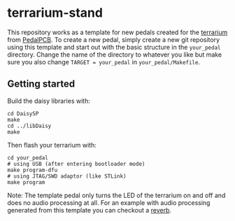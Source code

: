 # terrarium-stand
This repository works as a template for new pedals created for the [terrarium](https://www.pedalpcb.com/product/pcb351/) from [PedalPCB](https://www.pedalpcb.com).
To create a new pedal, simply create a new git repository using this template and start out with the basic structure in the `your_pedal` directory. Change the name of the directory to whatever you like but make sure you also change `TARGET = your_pedal` in `your_pedal/Makefile`.

## Getting started
Build the daisy libraries with:
```
cd DaisySP
make
cd ../libDaisy
make
```

Then flash your terrarium with:
```
cd your_pedal
# using USB (after entering bootloader mode)
make program-dfu
# using JTAG/SWD adaptor (like STLink)
make program
```

Note: The template pedal only turns the LED of the terrarium on and off and does no audio processing at all.
For an example with audio processing generated from this template you can checkout a [reverb](https://github.com/fxwiegand/terrarium-reverb).
